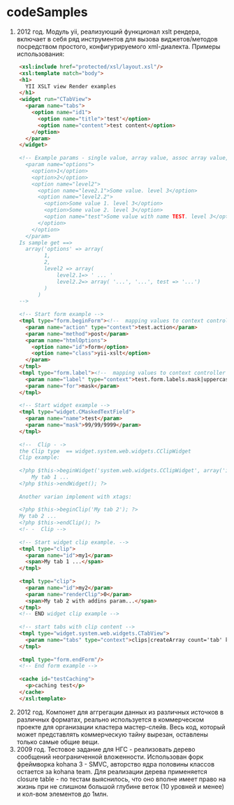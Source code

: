 codeSamples
===========
1. 2012 год. Модуль yii, реализующий функционал xslt рендера, включает в себя ряд инструментов для вызова виджетов/методов посредством простого, конфигурируемого xml-диалекта.
Примеры использования:
```html
    <xsl:include href="protected/xsl/layout.xsl"/>
    <xsl:template match="body">
    <h1>
      YII XSLT view Render examples
    </h1>
    <widget run="CTabView">
      <param name="tabs">
        <option name="id1">
          <option name="title">'test'</option>
          <option name="content">test content</option>
        </option>
      </param>
    </widget>
    
    <!-- Example params - single value, array value, assoc array value,
      <param name="options">
        <option>1</option>
        <option>2</option>
        <option name="level2">
          <option name="leve2.1">Some value. level 3</option>
          <option name="level2.2">
            <option>Some value 1. level 3</option>
            <option>Some value 2. level 3</option>
            <option name="test">Some value with name TEST. level 3</option>
          </option>
        </option>
      </param>
    Is sample get ==>
      array('options' => array(
            1,
            2,
            level2 => array(
                level2.1=> ' ... '
                level2.2=> array( '...', '...', test => '...')
            )
          )
    -->
    
    <!-- Start form example -->
    <tmpl type="form.beginForm"><!--  mapping values to context controller -->
      <param name="action" type="context">test.action</param>
      <param name="method">post</param>
      <param name="htmlOptions">
        <option name="id">form</option>
        <option name="class">yii-xslt</option>
      </param>
    </tmpl>
    <tmpl type="form.label"><!--  mapping values to context controller -->
      <param name="label" type="context">test.form.labels.mask|uppercase</param>
      <param name="for">mask</param>
    </tmpl>
    
    <!-- Start widget example -->
    <tmpl type="widget.CMaskedTextField">
      <param name="name">test</param>
      <param name="mask">99/99/9999</param>
    </tmpl>
    
    <!--  Clip - ->
    the Clip type  == widget.system.web.widgets.CClipWidget
    Clip example:
    
    <?php $this->beginWidget('system.web.widgets.CClipWidget', array('id'=>'My tab 1')); ?>
        My tab 1 ...
    <?php $this->endWidget(); ?>
    
    Another varian implement with xtags:
    
    <?php $this->beginClip('My tab 2'); ?>
    My tab 2 ...
    <?php $this->endClip(); ?>
    <!- -  Clip -->
    
    <!-- Start widget clip example. -->
    <tmpl type="clip">
      <param name="id">my1</param>
      <span>My tab 1 ...</span>
    </tmpl>
    
    <tmpl type="clip">
      <param name="id">my2</param>
      <param name="renderClip">0</param>
      <span>My tab 2 with addins param...</span>
    </tmpl>
    <!-- END widget clip example -->
    
    <!-- start tabs with clip content -->
    <tmpl type="widget.system.web.widgets.CTabView">
      <param name="tabs" type="context">clips|createArray count='tab' key='title' value='content'</param>
    </tmpl>
    
    <tmpl type="form.endForm"/>
    <!-- End form example -->
    
    <cache id="testCaching">
      <p>caching test</p>
    </cache>
    </xsl:template>
```
2. 2012 год. Компонет для аггрегации данных из различных источков в различных форматах, реально используется в коммерческом проекте для организации кластера мастер-слейв. Весь код, который может представлять коммерческую тайну вырезан, оставлены только самые общие вещи.
3. 2009 год. Тестовое задание для НГС - реализовать дерево сообщений неограниченной вложенности. Использован форк фреймворка kohana 3 - SMVC, авторство ядра половины классов остается за kohana team. Для реализации дерева применяется closure table - по тестам выяснилось, что оно вполне имеет право на жизнь при не слишном большой глубине веток (10 уровней и менее) и кол-вом элементов до 1млн.
